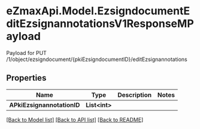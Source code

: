 # eZmaxApi.Model.EzsigndocumentEditEzsignannotationsV1ResponseMPayload
Payload for PUT /1/object/ezsigndocument/{pkiEzsigndocumentID}/editEzsignannotations

## Properties

Name | Type | Description | Notes
------------ | ------------- | ------------- | -------------
**APkiEzsignannotationID** | **List&lt;int&gt;** |  | 

[[Back to Model list]](../README.md#documentation-for-models) [[Back to API list]](../README.md#documentation-for-api-endpoints) [[Back to README]](../README.md)


